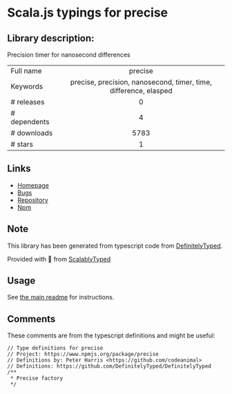 
# Scala.js typings for precise


## Library description:
Precision timer for nanosecond differences

|                    |                 |
| ------------------ | :-------------: |
| Full name          | precise |
| Keywords           | precise, precision, nanosecond, timer, time, difference, elasped |
| # releases         | 0 |
| # dependents       | 4 |
| # downloads        | 5783 |
| # stars            | 1 |

## Links
- [Homepage](http://avoidwork.github.io/precise)
- [Bugs](https://github.com/avoidwork/precise/issues)
- [Repository](https://github.com/avoidwork/precise)
- [Npm](https://www.npmjs.com/package/precise)
    


## Note
This library has been generated from typescript code from [DefinitelyTyped](https://definitelytyped.org).

Provided with :purple_heart: from [ScalablyTyped](https://github.com/oyvindberg/ScalablyTyped)

## Usage
See [the main readme](../../readme.md) for instructions.

## Comments

These comments are from the typescript definitions and might be useful:
```
// Type definitions for precise
// Project: https://www.npmjs.org/package/precise
// Definitions by: Peter Harris <https://github.com/codeanimal>
// Definitions: https://github.com/DefinitelyTyped/DefinitelyTyped
/**
 * Precise factory
 */

```

